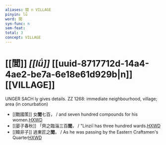 ```yaml
---
aliases: 閭 n VILLAGE
pinyin: lǘ
word: 閭
syn-func: n
sem-feat: 
total: 3
concept: VILLAGE 
---
```

# [[閭]] *[[lǘ]]*  [[uuid-8717712d-14a4-4ae2-be7a-6e18e61d929b|n]] [[VILLAGE]]
UNGER SACH ly gives details. ZZ 1268: immediate neighbourhood, village; area (in conurbation)
 - [[戰國策]] 女**閭**七百， / and seven hundred compounds for his women.[HXWD](https://hxwd.org/textview.html?location=KR2e0003_tls_011-2a.11)
 - [[晏子春秋]] 「齊之臨淄三百**閭**， / "Línziī has three hundred wards.[HXWD](https://hxwd.org/textview.html?location=KR2g0003_tls_006-18a.15)
 - [[韓非子]] 過東匠之**閭**， / As he was passing by the Eastern Craftsmen's Quarter[HXWD](https://hxwd.org/textview.html?location=KR3c0005_tls_038-39a.3)
